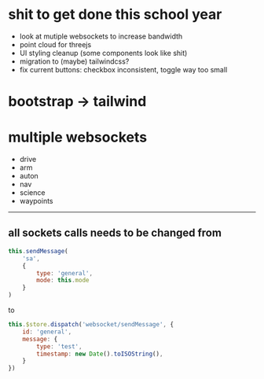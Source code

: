 # shit to get done this school year
- look at mutiple websockets to increase bandwidth
- point cloud for threejs
- UI styling cleanup (some components look like shit)
- migration to (maybe) tailwindcss?
- fix current buttons: checkbox inconsistent, toggle way too small

# bootstrap -> tailwind

# multiple websockets
- drive
- arm
- auton
- nav
- science
- waypoints


---

## all sockets calls needs to be changed from

```js
this.sendMessage(
    'sa',
    {
        type: 'general',
        mode: this.mode
    }
)
```

to 

```js
this.$store.dispatch('websocket/sendMessage', {
	id: 'general',
	message: {
		type: 'test',
		timestamp: new Date().toISOString(),
	}
})
```
